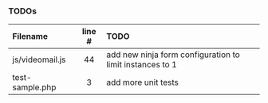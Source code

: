 ### TODOs
| Filename | line # | TODO
|:------|:------:|:------
| js/videomail.js | 44 | add new ninja form configuration to limit instances to 1
| test-sample.php | 3 | add more unit tests